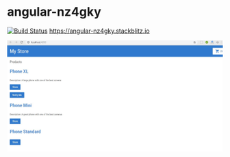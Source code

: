 # angular-nz4gky

[![Build Status](https://travis-ci.com/username/projectname.svg?branch=master)](https://travis-ci.com/username/projectname)
https://angular-nz4gky.stackblitz.io

![Index Page](https://github.com/oliverwreath/angular-nz4gky/blob/master/src/assets/index.JPG?raw=true)
